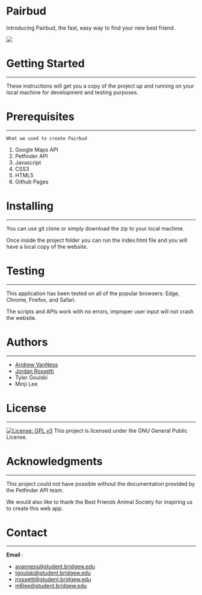 # Pairbud
Introducing Pairbud, the fast, easy way to find your new best friend. 

![](https://raw.githubusercontent.com/oftheheadland/Pairbud/master/screenshot.PNG)



# Getting Started
***
These instructions will get you a copy of the project up and running on your local machine for development and testing purposes.


# Prerequisites
***
```
What we used to create Pairbud
```
1. Google Maps API
2. Petfinder API
3. Javascript
4. CSS3
5. HTML5
6. Github Pages

 

# Installing
***
You can use git clone or simply download the zip to your local machine.

Once inside the project folder you can run the index.html file and you will have a local copy of the website.




# Testing
***
This application has been tested on all of the popular browsers: Edge, Chrome, Firefox, and Safari.

The scripts and APIs work with no errors, improper user input will not crash the website.


# Authors
***
* [Andrew VanNess](https://github.com/oftheheadland)
* [Jordan Rossetti](https://github.com/jordanrossetti)
* Tyler Goulski
* Minji Lee


# License
***
[![License: GPL v3](https://img.shields.io/badge/License-GPL%20v3-blue.svg)](https://www.gnu.org/licenses/gpl-3.0)
This project is licensed under the GNU General Public License.


# Acknowledgments
***

This project could not have possible without the documentation provided by the Petfinder API team. 

We would also like to thank the Best Friends Animal Society for inspiring us to create this web app.


# Contact
***
**Email**	  :
- avanness@student.bridgew.edu
- tgoulski@student.bridgew.edu
- jrossetti@student.bridgew.edu
- m6lee@student.bridgew.edu









